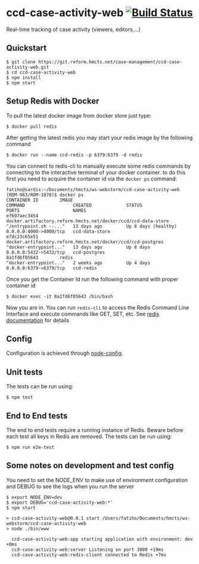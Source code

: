 # ccd-case-activity-web [![Build Status](https://travis-ci.org/hmcts/ccd-case-activity-api.svg?branch=master)](https://travis-ci.org/hmcts/ccd-case-activity-api)
Real-time tracking of case activity (viewers, editors,...)

## Quickstart

```
$ git clone https://git.reform.hmcts.net/case-management/ccd-case-activity-web.git
$ cd ccd-case-activity-web
$ npm install
$ npm start
```
## Setup Redis with Docker
To pull the latest docker image from docker store just type:
```
$ docker pull redis
```
After getting the latest redis you may start your redis image by the following command
```
$ docker run --name ccd-redis -p 6379:6379 -d redis
```
You can connect to redis-cli to manually execute some redis commands by connecting to the interactive terminal of your docker container.
to do this first you need to acquire the container id via the `docker ps` command:
```
fatiho@sardis:~/Documents/hmcts/ws-webstorm/ccd-case-activity-web (RDM-963/RDM-1078)$ docker ps
CONTAINER ID        IMAGE                                                           COMMAND                  CREATED             STATUS                PORTS                    NAMES
ef697aec3454        docker.artifactory.reform.hmcts.net/docker/ccd/ccd-data-store   "/entrypoint.sh --..."   13 days ago         Up 8 days (healthy)   0.0.0.0:4000->4000/tcp   ccd-data-store
e7dc23c65e51        docker.artifactory.reform.hmcts.net/docker/ccd/ccd-postgres     "docker-entrypoint..."   13 days ago         Up 8 days             0.0.0.0:5432->5432/tcp   ccd-postgres
8a1fd6f05643        redis                                                           "docker-entrypoint..."   2 weeks ago         Up 4 days             0.0.0.0:6379->6379/tcp   ccd-redis
```
Once you get the Container Id run the following command with proper container id
```
$ docker exec -it 8a1fd6f05643 /bin/bash
```
Now you are in. You can run `redis-cli` to access the Redis Command Line Interface and execute commands like GET, SET, etc. 
See [redis documentation](https://redis.io) for details

## Config

Configuration is achieved through [node-config](https://github.com/lorenwest/node-config).


## Unit tests
The tests can be run using:

```
$ npm test
```

## End to End tests

The end to end tests require a running instance of Redis. Beware before each test all keys in Redis are removed.
The tests can be run using:

```
$ npm run e2e-test
```

## Some notes on development and test config
You need to set the NODE_ENV to make use of environment configuration and DEBUG to see the logs when you run the server
```
$ export NODE_ENV=dev
$ export DEBUG='ccd-case-activity-web:*'
$ npm start

> ccd-case-activity-web@0.0.1 start /Users/fatiho/Documents/hmcts/ws-webstorm/ccd-case-activity-web
> node ./bin/www

  ccd-case-activity-web:app starting application with environment: dev +0ms
  ccd-case-activity-web:server Listening on port 3000 +19ms
  ccd-case-activity-web:redis-client connected to Redis +7ms
```
